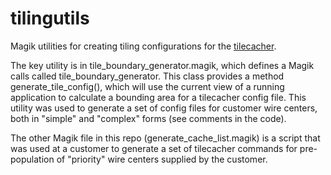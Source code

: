# tilingutils
Magik utilities for creating tiling configurations for the [tilecacher](https://github.com/OpenSmallworld/nv-tilecacher).

The key utility is in tile_boundary_generator.magik, which defines a Magik calls called tile_boundary_generator. This class provides a method generate_tile_config(), which will use the current view of a running application to calculate a bounding area for a tilecacher config file. This utility was used to generate a set of config files for customer wire centers, both in "simple" and "complex" forms (see comments in the code).

The other Magik file in this repo (generate_cache_list.magik) is a script that was used at a customer to generate a set of tilecacher commands for pre-population of "priority" wire centers supplied by the customer.